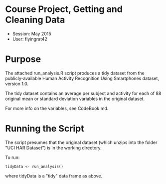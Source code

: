 # Course Project, Getting and Cleaning Data
* Session: May 2015
* User: flyingrat42

# Purpose
The attached run_analysis.R script produces a tidy dataset from the publicly-available Human Activity Recognition Using Smartphones dataset, version 1.0.

The tidy dataset contains an average per subject and activity for each of 88 original mean or standard deviation variables in the original dataset.  

For more info on the variables, see CodeBook.md.

# Running the Script

The script presumes that the original dataset (which unzips into the folder "UCI HAR Dataset") is in the working directory.

To run:

    tidyData <- run_analysis() 

where tidyData is a "tidy" data frame as above.

